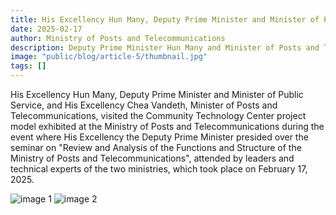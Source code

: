 ```yaml
---
title: His Excellency Hun Many, Deputy Prime Minister and Minister of Public Service, and His Excellency Chea Vandeth, Minister of Posts and Telecommunications
date: 2025-02-17
author: Ministry of Posts and Telecommunications
description: Deputy Prime Minister Hun Many and Minister of Posts and Telecommunications Chea Vandeth visited a model of the Community Technology Center project. The visit took place at the Ministry of Posts and Telecommunications on February 17, 2025, during a seminar on the Ministry's functions and structure.
image: "public/blog/article-5/thumbnail.jpg"
tags: []
---
```


His Excellency Hun Many, Deputy Prime Minister and Minister of Public Service, and His Excellency Chea Vandeth, Minister of Posts and Telecommunications, visited the Community Technology Center project model exhibited at the Ministry of Posts and Telecommunications during the event where His Excellency the Deputy Prime Minister presided over the seminar on "Review and Analysis of the Functions and Structure of the Ministry of Posts and Telecommunications", attended by leaders and technical experts of the two ministries, which took place on February 17, 2025.

![image 1](/blog/article-5/image-1.jpg)
![image 2](/blog/article-5/image-2.jpg)
